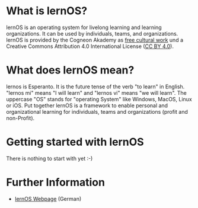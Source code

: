 # What is lernOS?
lernOS is an operating system for livelong learning and learning organizations. It can be used by individuals, teams, and organizations. lernOS is provided by the Cogneon Akademy as [free cultural work](https://creativecommons.org/share-your-work/public-domain/freeworks/) und a Creative Commons Attribution 4.0 International License ([CC BY 4.0](https://creativecommons.org/licenses/by/4.0/)).

# What does lernOS mean?
lernos is Esperanto. It is the future tense of the verb "to learn" in English. "lernos mi" means "I will learn" and "lernos vi" means "we will learn". The uppercase "OS" stands for "operating System" like Windows, MacOS, Linux or iOS. Put together lernOS is a framework to enable personal and organizational learning for individuals, teams and organizations (profit and non-Profit).

# Getting started with lernOS
There is nothing to start with yet :-)

# Further Information
* [lernOS Webpage](http://lernos.org) (German)
